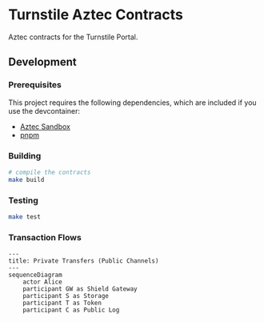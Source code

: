 # Turnstile Aztec Contracts

Aztec contracts for the Turnstile Portal.

## Development

### Prerequisites

This project requires the following dependencies, which are included if you use the devcontainer:

- [Aztec Sandbox](https://docs.aztec.network/guides/developer_guides/getting_started/quickstart#install-the-sandbox)
- [pnpm](https://pnpm.io)

### Building

```bash
# compile the contracts
make build
```

### Testing

```bash
make test
```

### Transaction Flows


```mermaid
---
title: Private Transfers (Public Channels)
---
sequenceDiagram
    actor Alice
    participant GW as Shield Gateway
    participant S as Storage
    participant T as Token
    participant C as Public Log
    

```
